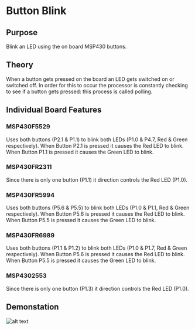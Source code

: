 # Button Blink

## Purpose
Blink an LED using the on board MSP430 buttons.

## Theory

When a button gets pressed on the board an LED gets switched on or switched off. In order for this to occur the processor is constantly checking to see if a button gets pressed: this process is called polling. 

## Individual Board Features

### MSP430F5529
Uses both buttons (P2.1 & P1.1) to blink both LEDs (P1.0 & P4.7, Red & Green respectively). When Button P2.1 is pressed it causes the Red LED to blink. When Button P1.1 is pressed it causes the Green LED to blink.

### MSP430FR2311
Since there is only one button (P1.1) it direction controls the Red LED (P1.0).

### MSP430FR5994
Uses both buttons (P5.6 & P5.5) to blink both LEDs (P1.0 & P1.1, Red & Green respectively). When Button P5.6 is pressed it causes the Red LED to blink. When Button P5.5 is pressed it causes the Green LED to blink.

### MSP430FR6989
Uses both buttons (P1.1 & P1.2) to blink both LEDs (P1.0 & P1.7, Red & Green respectively). When Button P5.6 is pressed it causes the Red LED to blink. When Button P5.5 is pressed it causes the Green LED to blink.

### MSP4302553
Since there is only one button (P1.3) it direction controls the Red LED (P1.0).

## Demonstation

![alt text](https://github.com/RU09342/lab-2-blinking-leds-ambrosen8/blob/master/Button%20Blink/Assets/ButtonBlink_fixed.gif)